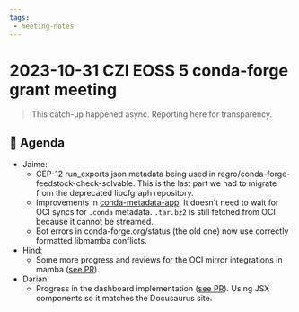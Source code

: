 ```yaml
---
tags:
 - meeting-notes
---
```

# 2023-10-31 CZI EOSS 5 conda-forge grant meeting

> This catch-up happened async. Reporting here for transparency.

## 📝 Agenda

- Jaime: 
    - CEP-12 run_exports.json metadata being used in regro/conda-forge-feedstock-check-solvable. This is the last part we had to migrate from the deprecated libcfgraph repository.
    - Improvements in [conda-metadata-app](https://conda-metadata-app.streamlit.app/). It doesn't need to wait for OCI syncs for `.conda` metadata. `.tar.bz2` is still fetched from OCI because it cannot be streamed.
    - Bot errors in conda-forge.org/status (the old one) now use correctly formatted libmamba conflicts.
- Hind:
    - Some more progress and reviews for the OCI mirror integrations in mamba ([see PR](https://github.com/mamba-org/mamba/pull/2795)).
- Darian:
    - Progress in the dashboard implementation ([see PR](https://github.com/Quansight-Labs/cf-infra-docs/pull/12)). Using JSX components so it matches the Docusaurus site.
